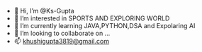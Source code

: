 - 👋 Hi, I’m @Ks-Gupta
- 👀 I’m interested in SPORTS AND EXPLORING WORLD
- 🌱 I’m currently learning JAVA,PYTHON,DSA and Expolaring AI 
- 💞️ I’m looking to collaborate on ...
- 📫 khushigupta3819@gmail.com

<!---
Ks-Gupta/Ks-Gupta is a ✨ special ✨ repository because its `README.md` (this file) appears on your GitHub profile.
You can click the Preview link to take a look at your changes.
--->
